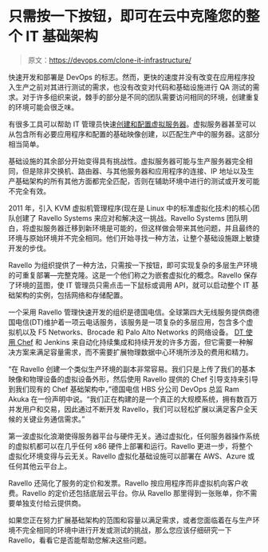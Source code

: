 # 只需按一下按钮，即可在云中克隆您的整个 IT 基础架构

> 原文：<https://devops.com/clone-it-infrastructure/>

快速开发和部署是 DevOps 的标志。然而，更快的速度并没有改变在应用程序投入生产之前对其进行测试的需求，也没有改变对代码和基础设施进行 QA 测试的需求。对于许多组织来说，棘手的部分是不同的团队需要访问相同的环境，创建重复的环境可能会很乏味。

有很多工具可以帮助 IT 管理员快速[创建和配置虚拟服务器](https://devops.com/features/devops-doesnt-end-deployment/)。虚拟服务器甚至可以从包含所有必要应用程序和配置的基础映像创建，以匹配生产中的服务器。这部分相当简单。

基础设施的其余部分开始变得具有挑战性。虚拟服务器可能与生产服务器完全相同，但是除非交换机、路由器、与其他服务器和应用程序的连接、IP 地址以及生产基础架构的所有其他方面都完全匹配，否则在辅助环境中进行的测试或开发可能不完全有效。

2011 年，引入 KVM 虚拟机管理程序(现在是 Linux 中的标准虚拟化技术)的核心团队创建了 Ravello Systems 来应对和解决这一挑战。Ravello Systems 团队明白，将虚拟服务器迁移到新环境是可能的，但这样做会带来其他问题，并且最终的环境与原始环境并不完全相同。他们开始寻找一种方法，让整个基础设施跟上敏捷开发的步伐。

Ravello 为组织提供了一种方法，只需按一下按钮，即可实现复杂的多层生产环境的可重复部署—完整克隆。这是一个他们称之为嵌套虚拟化的概念。Ravello 保存了环境的蓝图，使 IT 管理员只需点击一下鼠标或调用 API，就可以启动整个 IT 基础架构的实例，包括网络和存储配置。

一个采用 Ravello 管理快速开发的组织是德国电信。全球第四大无线服务提供商德国电信(DT)维护着一项云电话服务，该服务是一项复杂的多层应用，包含多个虚拟机以及 F5 Networks、Brocade 和 Palo Alto Networks 的网络设备。 [DT 使用 Chef](https://devops.com/features/simplify-expedite-server-management/) 和 Jenkins 来自动化持续集成和持续开发的许多方面，但它需要一种解决方案来满足容量需求，而不需要扩展物理数据中心环境所涉及的费用和精力。

“在 Ravello 创建一个类似生产环境的副本非常容易。我们只是上传了我们的基本映像和物理设备的虚拟设备外形，然后使用 Ravello 提供的 Chef 引导支持来引导到我们现有的 Chef 基础架构中，”德国电信 HBS 分公司 DevOps 总监 Ram Akuka 在一份声明中说。“我们正在构建的是一个真正的大规模系统，拥有数百万并发用户和交易，因此通过不断开发 Ravello，我们可以轻松扩展以满足客户全天候的关键业务通信需求。”

第一波虚拟化浪潮使得服务器平台与硬件无关。通过虚拟化，任何服务器操作系统的虚拟机都可以在几乎任何 x86 硬件上部署和运行。Ravello 更进一步，将整个虚拟化环境变得与云无关。Ravello 虚拟化基础设施可以部署在 AWS、Azure 或任何其他云平台上。

Ravello 还简化了服务的定价和发票。Ravello 按应用程序而非虚拟机向客户收费。Ravello 的定价还包括底层云平台。你从 Ravello 那里得到一张账单，你不需要单独支付给云提供商。

如果您正在努力扩展基础架构的范围和容量以满足需求，或者您面临着在与生产环境不完全相同的环境中进行开发或测试的挑战，那么您应该仔细研究一下 Ravello，看看它是否能帮助您解决这些问题。